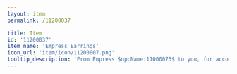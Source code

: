 ```yaml
---
layout: item
permalink: /11200037

title: Item
id: '11200037'
item_name: 'Empress Earrings'
icon_url: 'item/icon/11200007.png'
tooltip_description: 'From Empress $npcName:11000075$ to you, for accomplishing something special for Maple World.'
---
```


